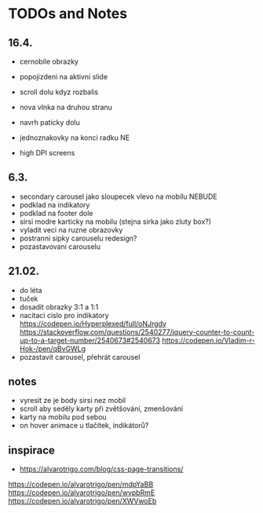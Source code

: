 # TODOs and Notes

## 16.4.

- cernobile obrazky
- popojizdeni na aktivni slide
- scroll dolu kdyz rozbalis
- nova vlnka na druhou stranu
- navrh paticky dolu
- jednoznakovky na konci radku NE

- high DPI screens

## 6.3.

- secondary carousel jako sloupecek vlevo
    na mobilu NEBUDE
- podklad na indikatory
- podklad na footer dole
- sirsi modre karticky na mobilu (stejna sirka jako zluty box?)
- vyladit veci na ruzne obrazovky
- postranni sipky carouselu redesign?
- pozastavovani carouselu

## 21.02. 

- do léta
- tuček 
- dosadit obrazky 3:1 a 1:1
- nacitaci cislo pro indikatory 
https://codepen.io/Hyperplexed/full/oNJrgdy
https://stackoverflow.com/questions/2540277/jquery-counter-to-count-up-to-a-target-number/2540673#2540673
https://codepen.io/Vladim-r-Hok-/pen/qBvGWLg
- pozastavit carousel, přehrát carousel

## notes

- vyresit ze je body sirsi nez mobil
- scroll aby seděly karty při zvětšování, zmenšování
- karty na mobilu pod sebou
- on hover animace u tlačítek, indikátorů?

## inspirace

- <https://alvarotrigo.com/blog/css-page-transitions/>

https://codepen.io/alvarotrigo/pen/mdpYaBB
https://codepen.io/alvarotrigo/pen/wvpbRmE
https://codepen.io/alvarotrigo/pen/XWVwoEb

